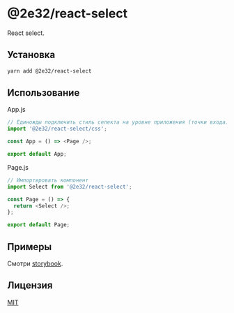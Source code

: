 # @2e32/react-select

React select.

## Установка

```bash
yarn add @2e32/react-select
```

## Использование

App.js

```javascript
// Единожды подключить стиль селекта на уровне приложения (точки входа)
import '@2e32/react-select/css';

const App = () => <Page />;

export default App;
```

Page.js

```javascript
// Импортировать компонент
import Select from '@2e32/react-select';

const Page = () => {
  return <Select />;
};

export default Page;
```

## Примеры

Смотри [storybook](https://github.com/2e32/react-select-storybook).

## Лицензия

[MIT](https://choosealicense.com/licenses/mit)
